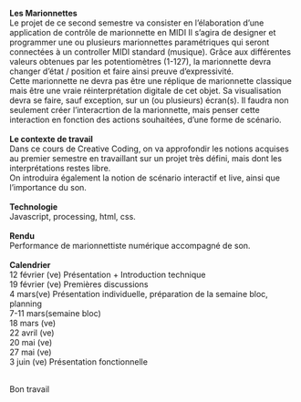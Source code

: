 <b>Les Marionnettes</b><br/>
Le projet de ce second semestre va consister en l’élaboration d’une application de contrôle de marionnette en MIDI
Il s’agira de designer et programmer une ou plusieurs marionnettes paramétriques qui seront connectées à un controller
MIDI standard (musique). Grâce aux différentes valeurs obtenues par les potentiomètres (1-127), la marionnette devra
changer d’état / position et faire ainsi preuve d’expressivité.<br/>
Cette marionnette ne devra pas être une réplique de marionnette classique mais être une vraie réinterprétation digitale
de cet objet. Sa visualisation devra se faire, sauf exception, sur un (ou plusieurs) écran(s).
Il faudra non seulement créer l’interacrtion de la marionnette, mais penser cette interaction en fonction des actions
souhaitées, d’une forme de scénario.<br/>
<br/>
<b>Le contexte de travail</b><br/>
Dans ce cours de Creative Coding, on va approfondir les notions acquises au premier semestre en travaillant sur un projet
très défini, mais dont les interprétations restes libre.<br/>
On introduira également la notion de scénario interactif et live, ainsi que l’importance du son.<br/>
<br/>
<b>Technologie</b><br/>
Javascript, processing, html, css.<br/><br/>
<b>Rendu</b><br/>
Performance de marionnettiste numérique accompagné de son.<br/>
<br/>
<b>Calendrier</b><br/>
12 février (ve) Présentation + Introduction technique<br/>
19 février (ve) Premières discussions<br/>
4 mars(ve) Présentation individuelle, préparation de la semaine bloc, planning<br/>
7-11 mars(semaine bloc)<br/>
18 mars (ve)<br/>
22 avril (ve)<br/>
20 mai (ve)<br/>
27 mai (ve)<br/>
3 juin (ve) Présentation fonctionnelle<br/>

<br/>
Bon travail
